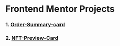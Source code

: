 # Frontend Mentor Projects
### 1. [ Order-Summary-card](./01-Order-Summary-card/index.html)
### 2. [ NFT-Preview-Card](./02-NFT-Preview-Card/index.html)

 

